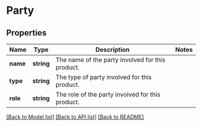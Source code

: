 # Party

## Properties
Name | Type | Description | Notes
------------ | ------------- | ------------- | -------------
**name** | **string** | The name of the party involved for this product. | 
**type** | **string** | The type of party involved for this product. | 
**role** | **string** | The role of the party involved for this product. | 

[[Back to Model list]](../../README.md#documentation-for-models) [[Back to API list]](../../README.md#documentation-for-api-endpoints) [[Back to README]](../../README.md)

